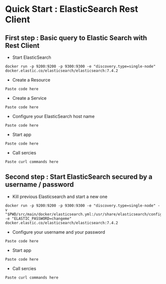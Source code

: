 # Quick Start : ElasticSearch Rest Client

## First step : Basic query to Elastic Search with Rest Client


* Start ElasticSearch
```
docker run -p 9200:9200 -p 9300:9300 -e "discovery.type=single-node" docker.elastic.co/elasticsearch/elasticsearch:7.4.2
```

* Create a Resource
```
Paste code here
```

* Create a Service
```
Paste code here
```

* Configure your ElasticSearch host name
```
Paste code here
```

* Start app
```
Paste code here
```

* Call sercies
```
Paste curl commands here
```

## Second step : Start ElasticSearch secured by a username / password

* Kill previous Elasticsearch and start a new one
```
docker run -p 9200:9200 -p 9300:9300 -e "discovery.type=single-node" -v "$PWD/src/main/docker/elasticsearch.yml:/usr/share/elasticsearch/config/elasticsearch.yml" -e "ELASTIC_PASSWORD=changeme" docker.elastic.co/elasticsearch/elasticsearch:7.4.2
```

* Configure your username and your password
```
Paste code here
```

* Start app
```
Paste code here
```

* Call sercies
```
Paste curl commands here
```
